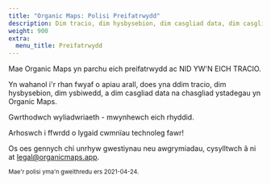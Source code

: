 ```yaml
---
title: "Organic Maps: Polisi Preifatrwydd"
description: Dim tracio, dim hysbysebion, dim casgliad data, dim casgliad ystadegau, dim ysbiwedd
weight: 900
extra:
  menu_title: Preifatrwydd
---
```


Mae Organic Maps yn parchu eich preifatrwydd ac NID YW'N EICH TRACIO.

Yn wahanol i'r rhan fwyaf o apiau arall, does yna ddim tracio, dim
hysbysebion, dim ysbiwedd, a dim casgliad data na chasgliad ystadegau yn
Organic Maps.

Gwrthodwch wyliadwriaeth - mwynhewch eich rhyddid.

Arhoswch i ffwrdd o lygaid cwmnïau technoleg fawr!

Os oes gennych chi unrhyw gwestiynau neu awgrymiadau, cysylltwch â ni at
[legal@organicmaps.app](mailto:legal@organicmaps.app).

<sub>Mae'r polisi yma'n gweithredu ers 2021-04-24.</sub>
